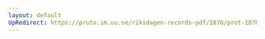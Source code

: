 ```yaml
---
layout: default
UpRedirect: https://pruto.im.uu.se/riksdagen-records-pdf/1876/prot-1876--ak--030/prot-1876--ak--030_022.pdf
---
```


